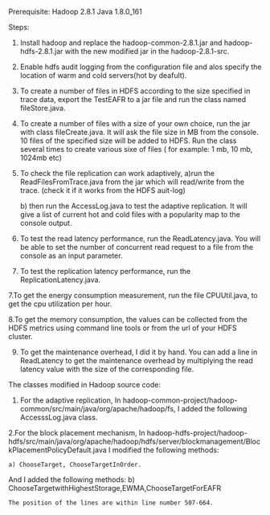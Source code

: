 Prerequisite:
Hadoop 2.8.1
Java 1.8.0_161

Steps:

1. Install hadoop and replace the hadoop-common-2.8.1.jar and hadoop-hdfs-2.8.1.jar with the new modified jar in the hadoop-2.8.1-src.

3. Enable hdfs audit logging from the configuration file and alos specify the location of warm and cold servers(hot by deafult).

2. To create a number of files in HDFS according to the size specified in trace data, export the TestEAFR to a jar file and run the class named fileStore.java.

3. To create a number of files with a size of your own choice, run the jar with class fileCreate.java. It will ask the file size in MB from the console. 10 files of the specified size will be added to HDFS. Run the class several times to create various sixe of files ( for example: 1 mb, 10 mb, 1024mb etc)

4. To check the file replication can work adaptively, 
    a)run the ReadFilesFromTrace.java from the jar which will read/write from the trace. (check it if it works from the HDFS auit-log)
    
    b) then run the AccessLog.java to test the adaptive replication. It will give a list of current hot and cold files with a popularity map to the console output.
    
5. To test the read latency performance, run the ReadLatency.java. You will be able to set the number of concurrent read request to a file from the console as an input parameter.
6. To test the replication latency performance, run the ReplicationLatency.java.

7.To get the energy consumption measurement, run the file CPUUtil.java, to get the cpu utilization per hour.

8.To get the memory consumption, the values can be collected from the HDFS metrics  using command line tools or from the url of your HDFS cluster.

9. To get the maintenance overhead, I did it by hand. You can add a line in ReadLatency to get the maintenance overhead by multiplying the read latency value with the size of the corresponding file.



The classes modified in Hadoop source code:

1. For the adaptive replication, In hadoop-common-project/hadoop-common/src/main/java/org/apache/hadoop/fs, I added the following AccesssLog.java class.

2.For the block placement mechanism, In hadoop-hdfs-project/hadoop-hdfs/src/main/java/org/apache/hadoop/hdfs/server/blockmanagement/BlockPlacementPolicyDefault.java I modified the following methods:

    a) ChooseTarget, ChooseTargetInOrder.
  And I added the following methods:
    b)  ChooseTargetwithHighestStorage,EWMA,ChooseTargetForEAFR
    
    The position of the lines are within line number 507-664.
    


